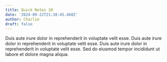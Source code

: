 ```yaml
---
title: Quick Notes 10
date: '2024-09-22T21:38:45.468Z'
author: Charlie
draft: false
---
```


Duis aute irure dolor in reprehenderit in voluptate velit esse.
Duis aute irure dolor in reprehenderit in voluptate velit esse.
Duis aute irure dolor in reprehenderit in voluptate velit esse.
Sed do eiusmod tempor incididunt ut labore et dolore magna aliqua.